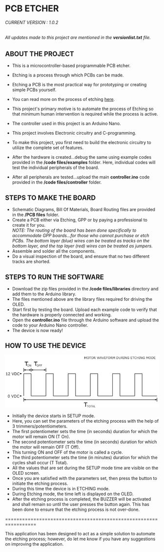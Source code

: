 # PCB ETCHER

###### CURRENT VERSION : 1.0.2
###### All updates made to this project are mentioned in the **versionlist.txt** file.

## ABOUT THE PROJECT
* This is a microcontroller-based programmable PCB etcher.
* Etching is a process through which PCBs can be made. 
* Etching a PCB is the most practical way for prototyping or creating simple PCBs yourself.
* You can read more on the process of etching [here](https://www.protoexpress.com/blog/wet-pcb-etching-acidic-alkaline-methods/#:~:text=PCB%20etching%20is%20a%20process%20of%20removal%20of%20unwanted%20copper,like%20chiseling%20the%20circuit%20board.).
* This project's primary motive is to automate the process of Etching so that minimum human intervention is required while the process is active.

* The controller used in this project is an Arduino Nano.
* This project involves Electronic circuitry and C-programming.
* To make this project, you first need to build the electronic circuitry to utilize the complete set of features.
* After the hardware is created...debug the same using example codes provided in the **/code files/examples** folder. Here, individual codes will test the individual peripherals of the board.
* After all peripherals are tested...upload the main **controller.ino** code provided in the **/code files/controller** folder.

## STEPS TO MAKE THE BOARD
* Schematic Diagrams, Bill Of Materials, Board Routing files are provided in the **/PCB files** folder.
* Create a PCB either via Etching, GPP or by paying a professional to create it for you.\
*NOTE: The routing of the board has been done specifically to accommodate GPP boards...for those who cannot purchase or etch PCBs. The bottom layer (blue) wires can be treated as tracks on the bottom layer, and the top layer (red) wires can be treated as jumpers.*
* Assemble and solder all the components.
* Do a visual inspection of the board, and ensure that no two different tracks are shorted.

## STEPS TO RUN THE SOFTWARE
* Download the zip files provided in the **/code files/libraries** directory and add them to the Arduino library.
* The files mentioned above are the library files required for driving the OLED.
* Start first by testing the board. Upload each example code to verify that the hardware is properly connected and working.
* Open the **controller.ino** file through the Arduino software and upload the code to your Arduino Nano controller.
* The device is now ready!

## HOW TO USE THE DEVICE
![Img](https://github.com/benahalkar/PCB_ETCHER/blob/main/images/PWM.jpg)

* Initially the device starts in SETUP mode.
* Here, you can set the parameters of the etching process with the help of 3 trimmers/potentiometers.
* The first potentiometer sets the time (in seconds) duration for which the motor will remain ON (T On).
* The second potentiometer sets the time (in seconds) duration for which the motor will remain OFF (T Off).
* This turning ON and OFF of the motor is called a cycle.
* The third potentiometer sets the time (in minutes) duration for which the cycles shall occur (T Total).
* All the values that are set during the SETUP mode time are visible on the OLED screen.
* Once you are satisfied with the parameters set, then press the button to initiate the etching process.
* During this time the device is in ETCHING mode.
* During Etching mode, the time left is displayed on the OLED.
* After the etching process is completed, the BUZZER will be activated and shall remain so until the user presses the button again. This has been done to ensure that the etching process is not over-done.

=================================================================

This application has been designed to act as a simple solution to automate the etching process; however, do let me know if you have any suggestions on improving the application.